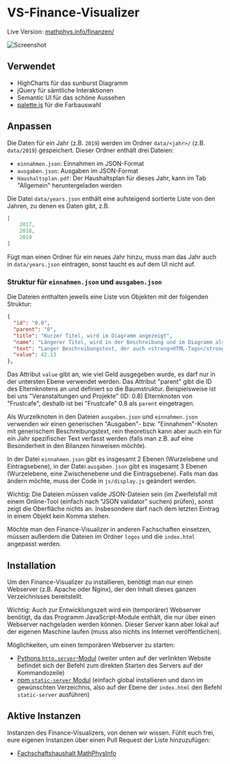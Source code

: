 # VS-Finance-Visualizer

Live Version: [mathphys.info/finanzen/](https://mathphys.info/finanzen/)

![Screenshot](https://mathphys.info/~tbuss/Finance-Visualizer.png)

## Verwendet

* HighCharts für das sunburst Diagramm
* jQuery für sämtliche Interaktionen
* Semantic UI für das schöne Aussehen
* [palette.js](https://github.com/google/palette.js) für die Farbauswahl

## Anpassen

Die Daten für ein Jahr (z.B. `2019`) werden im Ordner `data/<jahr>/` (z.B. `data/2019`) gespeichert.
Dieser Ordner enthält drei Dateien:

* `einnahmen.json`: Einnahmen im JSON-Format
* `ausgaben.json`: Ausgaben im JSON-Format
* `Haushaltsplan.pdf`: Der Haushaltsplan für dieses Jahr, kann im Tab "Allgemein" heruntergeladen werden

Die Datei `data/years.json` enthält eine aufsteigend sortierte Liste von den Jahren, zu denen es Daten gibt, z.B.

```json
[
    2017,
    2018,
    2019
]
```

Fügt man einen Ordner für ein neues Jahr hinzu, muss man das Jahr auch in `data/years.json` eintragen, sonst taucht es auf dem UI nicht auf.

### Struktur für `einnahmen.json` und `ausgaben.json`

Die Dateien enthalten jeweils eine Liste von Objekten mit der folgenden Struktur:

```json
{
  "id": "0.0",
  "parent": "0",
  "title": "Kurzer Titel, wird im Diagramm angezeigt",
  "name": "Längerer Titel, wird in der Beschreibung und im Diagramm als Tooltip angezeigt",
  "text": "Langer Beschreibungstext, der auch <strong>HTML-Tags</strong> enthalten kann.",
  "value": 42.13
},
```

Das Attribut `value` gibt an, wie viel Geld ausgegeben wurde, es darf nur in der untersten Ebene verwendet werden. Das Attribut "parent" gibt die ID des Elternknotens an und definiert so die Baumstruktur. Beispielsweise ist bei uns "Veranstaltungen und Projekte" (ID: 0.8) Elternknoten von "Frustcafe", deshalb ist bei "Frustcafe" 0.8 als `parent` eingetragen.

Als Wurzelknoten in den Dateien `ausgaben.json` und `einnahmen.json` verwenden wir einen generischen "Ausgaben"- bzw. "Einnahmen"-Knoten mit generischem Beschreibungstext, rein theoretisch kann aber auch ein für ein Jahr spezifischer Text verfasst werden (falls man z.B. auf eine Besonderheit in den Bilanzen hinweisen möchte).

In der Datei `einnahmen.json` gibt es insgesamt 2 Ebenen (Wurzelebene und Eintragsebene), in der Datei `ausgaben.json` gibt es insgesamt 3 Ebenen (Wurzelebene, eine Zwischenebene und die Eintragsebene). Falls man das ändern möchte, muss der Code in `js/display.js` geändert werden.

Wichtig: Die Dateien müssen valide JSON-Dateien sein (im Zweifelsfall mit einem Online-Tool (einfach nach "JSON validator" suchen) prüfen), sonst zeigt die Oberfläche nichts an. Insbesondere darf nach dem letzten Eintrag in einem Objekt kein Komma stehen.

Möchte man den Finance-Visualizer in anderen Fachschaften einsetzen, müssen außerdem die Dateien im Ordner `logos` und die `index.html` angepasst werden.

## Installation

Um den Finance-Visualizer zu installieren, benötigt man nur einen Webserver (z.B. Apache oder Nginx), der den Inhalt dieses ganzen Verzeichnisses bereitstellt.

Wichtig: Auch zur Entwicklungszeit wird ein (temporärer) Webserver benötigt, da das Programm JavaScript-Module enthält, die nur über einen Webserver nachgeladen werden können. Dieser Server kann aber lokal auf der eigenen Maschine laufen (muss also nichts ins Internet veröffentlichen).

Möglichkeiten, um einen temporären Webserver zu starten:

* [Pythons `http.server`-Modul](https://docs.python.org/3/library/http.server.html) (weiter unten auf der verlinkten Website befindet sich der Befehl zum direkten Starten des Servers auf der Kommandozeile)
* [npm `static-server` Modul](https://www.npmjs.com/package/static-server#getting-started) (einfach global installieren und dann im gewünschten Verzeichnis, also auf der Ebene der `index.html` den Befehl `static-server` ausführen)

## Aktive Instanzen

Instanzen des Finance-Visualizers, von denen wir wissen. Fühlt euch frei, eure eigenen Instanzen über einen Pull Request der Liste hinzuzufügen:

* [Fachschaftshaushalt MathPhysInfo](https://mathphys.stura.uni-heidelberg.de/finanzen/)

